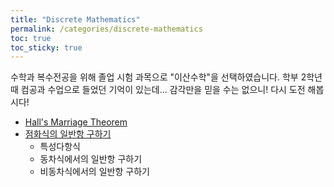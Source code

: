 ```yaml
---
title: "Discrete Mathematics"
permalink: /categories/discrete-mathematics
toc: true
toc_sticky: true
---
```



수학과 복수전공을 위해 졸업 시험 과목으로 "이산수학"을 선택하였습니다. 학부 2학년 때 컴공과 수업으로 들었던 기억이 있는데... 감각만을 믿을 수는 없으니! 다시 도전 해봅시다!


- [Hall's Marriage Theorem](/2025/04/07/hall-marriage-theorem/)
- [점화식의 일반항 구하기](/2025/05/14/general-term-of-recurrence-relation/)
  - 특성다항식
  - 동차식에서의 일반항 구하기
  - 비동차식에서의 일반항 구하기
